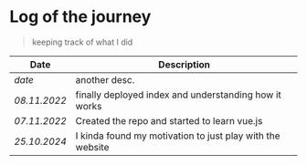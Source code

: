 # Log of the journey

>keeping track of what I did

| Date    | Description |
|--------------|------------|
| *date* | another desc. |
| *08.11.2022* | finally deployed index and understanding how it works |
| *07.11.2022* | Created the repo and started to learn vue.js |
| *25.10.2024* | I kinda found my motivation to just play with the website |


